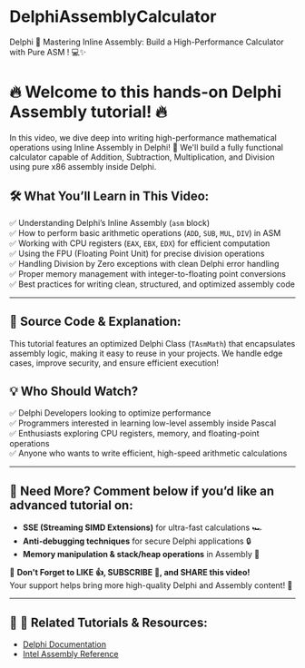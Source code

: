 # DelphiAssemblyCalculator
 Delphi 🚀 Mastering Inline Assembly: Build a High-Performance Calculator with Pure ASM ! 💻✨
# 🔥 Welcome to this hands-on Delphi Assembly tutorial! 🔥

In this video, we dive deep into writing high-performance mathematical operations using Inline Assembly in Delphi! 🚀 We'll build a fully functional calculator capable of Addition, Subtraction, Multiplication, and Division using pure x86 assembly inside Delphi.

## 🛠 What You’ll Learn in This Video:
✅ Understanding Delphi’s Inline Assembly (`asm` block)  
✅ How to perform basic arithmetic operations (`ADD`, `SUB`, `MUL`, `DIV`) in ASM  
✅ Working with CPU registers (`EAX`, `EBX`, `EDX`) for efficient computation  
✅ Using the FPU (Floating Point Unit) for precise division operations  
✅ Handling Division by Zero exceptions with clean Delphi error handling  
✅ Proper memory management with integer-to-floating point conversions  
✅ Best practices for writing clean, structured, and optimized assembly code  

---

## 🔧 Source Code & Explanation:
This tutorial features an optimized Delphi Class (`TAsmMath`) that encapsulates assembly logic, making it easy to reuse in your projects. We handle edge cases, improve security, and ensure efficient execution!

## 💡 Who Should Watch?
✅ Delphi Developers looking to optimize performance  
✅ Programmers interested in learning low-level assembly inside Pascal  
✅ Enthusiasts exploring CPU registers, memory, and floating-point operations  
✅ Anyone who wants to write efficient, high-speed arithmetic calculations  

---

## 📌 Need More? Comment below if you’d like an advanced tutorial on:
- **SSE (Streaming SIMD Extensions)** for ultra-fast calculations 🏎️  
- **Anti-debugging techniques** for secure Delphi applications 🔒  
- **Memory manipulation & stack/heap operations** in Assembly 🧠  

📢 **Don't Forget to LIKE 👍, SUBSCRIBE 🔔, and SHARE this video!**  
Your support helps bring more high-quality Delphi and Assembly content! 🚀  

---

## 🎯 🔗 Related Tutorials & Resources:
- [Delphi Documentation](https://docwiki.embarcadero.com)  
- [Intel Assembly Reference](https://www.felixcloutier.com/x86/)  
